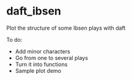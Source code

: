 # daft_ibsen
Plot the structure of some Ibsen plays with daft

To do:
* Add minor characters
* Go from one to several plays
* Turn it into functions
* Sample plot demo

